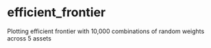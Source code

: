# efficient_frontier
Plotting efficient frontier with 10,000 combinations of random weights across 5 assets

